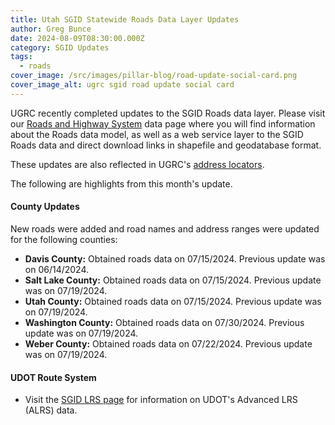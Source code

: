 ```yaml
---
title: Utah SGID Statewide Roads Data Layer Updates
author: Greg Bunce
date: 2024-08-09T08:30:00.000Z
category: SGID Updates
tags:
  - roads
cover_image: /src/images/pillar-blog/road-update-social-card.png
cover_image_alt: ugrc sgid road update social card
---
```


UGRC recently completed updates to the SGID Roads data layer. Please visit our [Roads and Highway System](/products/sgid/transportation/road-centerlines/) data page where you will find information about the Roads data model, as well as a web service layer to the SGID Roads data and direct download links in shapefile and geodatabase format.

These updates are also reflected in UGRC's [address locators](/products/sgid/address/).

The following are highlights from this month's update.

#### County Updates

New roads were added and road names and address ranges were updated for the following counties:

- **Davis County:** Obtained roads data on 07/15/2024. Previous update was on 06/14/2024.
- **Salt Lake County:** Obtained roads data on 07/15/2024. Previous update was on 07/19/2024.
- **Utah County:** Obtained roads data on 07/15/2024. Previous update was on 07/19/2024.
- **Washington County:** Obtained roads data on 07/30/2024. Previous update was on 07/19/2024.
- **Weber County:** Obtained roads data on 07/22/2024. Previous update was on 07/19/2024.

#### UDOT Route System

- Visit the [SGID LRS page](/products/sgid/transportation/road-centerlines/) for information on UDOT's Advanced LRS (ALRS) data.
